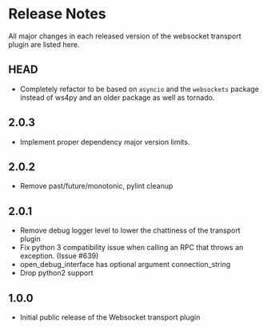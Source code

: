 # Release Notes

All major changes in each released version of the websocket transport plugin are listed here.

## HEAD

- Completely refactor to be based on `asyncio` and the `websockets` package
  instead of ws4py and an older package as well as tornado.

## 2.0.3

- Implement proper dependency major version limits.

## 2.0.2

- Remove past/future/monotonic, pylint cleanup

## 2.0.1

- Remove debug logger level to lower the chattiness of the transport plugin
- Fix python 3 compatibility issue when calling an RPC that throws an exception.
  (Issue #639)
- open_debug_interface has optional argument connection_string
- Drop python2 support

## 1.0.0

- Initial public release of the Websocket transport plugin